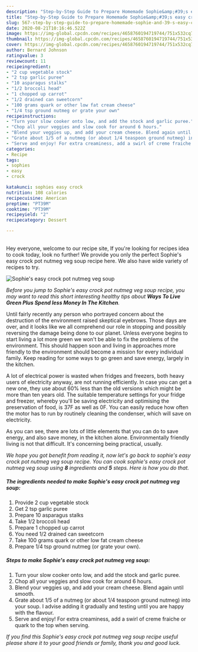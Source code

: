 ```yaml
---
description: "Step-by-Step Guide to Prepare Homemade Sophie&amp;#39;s easy crock pot nutmeg veg soup"
title: "Step-by-Step Guide to Prepare Homemade Sophie&amp;#39;s easy crock pot nutmeg veg soup"
slug: 567-step-by-step-guide-to-prepare-homemade-sophie-and-39-s-easy-crock-pot-nutmeg-veg-soup
date: 2020-08-21T10:16:46.522Z
image: https://img-global.cpcdn.com/recipes/4658760194719744/751x532cq70/sophies-easy-crock-pot-nutmeg-veg-soup-recipe-main-photo.jpg
thumbnail: https://img-global.cpcdn.com/recipes/4658760194719744/751x532cq70/sophies-easy-crock-pot-nutmeg-veg-soup-recipe-main-photo.jpg
cover: https://img-global.cpcdn.com/recipes/4658760194719744/751x532cq70/sophies-easy-crock-pot-nutmeg-veg-soup-recipe-main-photo.jpg
author: Bernard Johnson
ratingvalue: 3
reviewcount: 11
recipeingredient:
- "2 cup vegetable stock"
- "2 tsp garlic puree"
- "10 asparagus stalks"
- "1/2 broccoli head"
- "1 chopped up carrot"
- "1/2 drained can sweetcorn"
- "100 grams quark or other low fat cream cheese"
- "1/4 tsp ground nutmeg or grate your own"
recipeinstructions:
- "Turn your slow cooker onto low, and add the stock and garlic puree."
- "Chop all your veggies and slow cook for around 6 hours."
- "Blend your veggies up, and add your cream cheese. Blend again until smooth."
- "Grate about 1/5 of a nutmeg (or about 1/4 teaspoon ground nutmeg) into your soup. I advise adding it gradually and testing until you are happy with the flavour."
- "Serve and enjoy! For extra creaminess, add a swirl of creme fraiche or quark to the top when serving."
categories:
- Recipe
tags:
- sophies
- easy
- crock

katakunci: sophies easy crock 
nutrition: 108 calories
recipecuisine: American
preptime: "PT39M"
cooktime: "PT39M"
recipeyield: "2"
recipecategory: Dessert

---
```

<br>
Hey everyone, welcome to our recipe site, If you're looking for recipes idea to cook today, look no further! We provide you only the perfect Sophie&#39;s easy crock pot nutmeg veg soup recipe here. We also have wide variety of recipes to try.
<br>


![Sophie&#39;s easy crock pot nutmeg veg soup](https://img-global.cpcdn.com/recipes/4658760194719744/751x532cq70/sophies-easy-crock-pot-nutmeg-veg-soup-recipe-main-photo.jpg)

<i>Before you jump to Sophie&#39;s easy crock pot nutmeg veg soup recipe, you may want to read this short interesting healthy tips about 
<strong>Ways To Live Green Plus Spend less Money In The Kitchen</strong>.</i>
</br>

Until fairly recently any person who portrayed concern about the destruction of the environment raised skeptical eyebrows. Those days are over, and it looks like we all comprehend our role in stopping and possibly reversing the damage being done to our planet. Unless everyone begins to start living a lot more green we won't be able to fix the problems of the environment. This should happen soon and living in approaches more friendly to the environment should become a mission for every individual family. Keep reading for some ways to go green and save energy, largely in the kitchen.

A lot of electrical power is wasted when fridges and freezers, both heavy users of electricity anyway, are not running efficiently. In case you can get a new one, they use about 60% less than the old versions which might be more than ten years old. The suitable temperature settings for your fridge and freezer, whereby you'll be saving electricity and optimising the preservation of food, is 37F as well as 0F. You can easily reduce how often the motor has to run by routinely cleaning the condenser, which will save on electricity.

As you can see, there are lots of little elements that you can do to save energy, and also save money, in the kitchen alone. Environmentally friendly living is not that difficult. It's concerning being practical, usually.


<i>We hope you got benefit from reading it, now let's go back to sophie&#39;s easy crock pot nutmeg veg soup recipe. You can cook sophie&#39;s easy crock pot nutmeg veg soup using <strong>8</strong> ingredients and <strong>5</strong> steps. Here is how you do that.
</i>

##### The ingredients needed to make Sophie&#39;s easy crock pot nutmeg veg soup:

1. Provide 2 cup vegetable stock
1. Get 2 tsp garlic puree
1. Prepare 10 asparagus stalks
1. Take 1/2 broccoli head
1. Prepare 1 chopped up carrot
1. You need 1/2 drained can sweetcorn
1. Take 100 grams quark or other low fat cream cheese
1. Prepare 1/4 tsp ground nutmeg (or grate your own).


##### Steps to make Sophie&#39;s easy crock pot nutmeg veg soup:

1. Turn your slow cooker onto low, and add the stock and garlic puree.
1. Chop all your veggies and slow cook for around 6 hours.
1. Blend your veggies up, and add your cream cheese. Blend again until smooth.
1. Grate about 1/5 of a nutmeg (or about 1/4 teaspoon ground nutmeg) into your soup. I advise adding it gradually and testing until you are happy with the flavour.
1. Serve and enjoy! For extra creaminess, add a swirl of creme fraiche or quark to the top when serving.


<i>If you find this Sophie&#39;s easy crock pot nutmeg veg soup recipe useful please share it to your good friends or family, thank you and good luck.</i>

